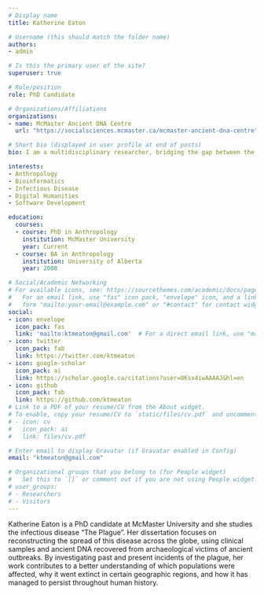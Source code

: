```yaml
---
# Display name
title: Katherine Eaton

# Username (this should match the folder name)
authors:
- admin

# Is this the primary user of the site?
superuser: true

# Role/position
role: PhD Candidate

# Organizations/Affiliations
organizations:
- name: McMaster Ancient DNA Centre
  url: "https://socialsciences.mcmaster.ca/mcmaster-ancient-dna-centre"

# Short bio (displayed in user profile at end of posts)
bio: I am a multidisciplinary researcher, bridging the gap between the sciences as a computational biologist, and the humanities as an anthropologist interested in infectious diseases.

interests:
- Anthropology
- Bioinformatics
- Infectious Disease
- Digital Humanities
- Software Development

education:
  courses:
  - course: PhD in Anthropology
    institution: McMaster University
    year: Current
  - course: BA in Anthropology
    institution: University of Alberta
    year: 2008

# Social/Academic Networking
# For available icons, see: https://sourcethemes.com/academic/docs/page-builder/#icons
#   For an email link, use "fas" icon pack, "envelope" icon, and a link in the
#   form "mailto:your-email@example.com" or "#contact" for contact widget.
social:
- icon: envelope
  icon_pack: fas
  link: 'mailto:ktmeaton@gmail.com'  # For a direct email link, use "mailto:test@example.org".
- icon: twitter
  icon_pack: fab
  link: https://twitter.com/ktmeaton
- icon: google-scholar
  icon_pack: ai
  link: https://scholar.google.ca/citations?user=0Ksx4iwAAAAJ&hl=en
- icon: github
  icon_pack: fab
  link: https://github.com/ktmeaton
# Link to a PDF of your resume/CV from the About widget.
# To enable, copy your resume/CV to `static/files/cv.pdf` and uncomment the lines below.
# - icon: cv
#   icon_pack: ai
#   link: files/cv.pdf

# Enter email to display Gravatar (if Gravatar enabled in Config)
email: "ktmeaton@gmail.com"

# Organizational groups that you belong to (for People widget)
#   Set this to `[]` or comment out if you are not using People widget.
# user_groups:
# - Researchers
# - Visitors
---
```


Katherine Eaton is a PhD candidate at McMaster University and she studies the infectious disease “The Plague”. Her dissertation focuses on reconstructing the spread of this disease across the globe, using clinical samples and ancient DNA recovered from archaeological victims of ancient outbreaks. By investigating past and present incidents of the plague, her work contributes to a better understanding of which populations were affected, why it went extinct in certain geographic regions, and how it has managed to persist throughout human history.
